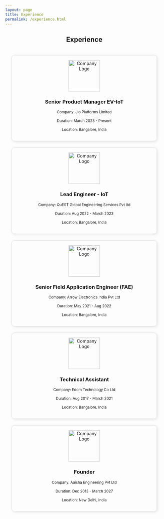 ```yaml
---
layout: page
title: Experience
permalink: /experience.html
---
```


<h2 style="text-align: center;">Experience</h2>

<div style="display: grid; grid-template-columns: repeat(auto-fit, minmax(250px, 1fr)); gap: 20px; justify-content: center; align-items: center; padding: 20px;">

  <div style="text-align: center; border: 1px solid #ddd; padding: 15px; border-radius: 10px; box-shadow: 2px 2px 10px rgba(0, 0, 0, 0.1);">
    <img src="{{ "/assets/img/jpl.jpg" | relative_url }}" width="100" alt="Company Logo">
    <h3>Senior Product Manager EV-IoT</h3>
    <p><small>Company: Jio Platforms Limited</small></p>
    <p><small>Duration: March 2023 - Present</small></p>
    <p><small>Location: Bangalore, India</small></p>
  </div>

  <div style="text-align: center; border: 1px solid #ddd; padding: 15px; border-radius: 10px; box-shadow: 2px 2px 10px rgba(0, 0, 0, 0.1);">
    <img src="{{ "/assets/img/quest.jpg" | relative_url }}" width="100" alt="Company Logo">
    <h3>Lead Engineer - IoT</h3>
    <p><small>Company: QuEST Global Engineering Services Pvt ltd </small></p>
    <p><small>Duration: Aug 2022 - March 2023</small></p>
    <p><small>Location: Bangalore, India</small></p>
  </div>

  <div style="text-align: center; border: 1px solid #ddd; padding: 15px; border-radius: 10px; box-shadow: 2px 2px 10px rgba(0, 0, 0, 0.1);">
    <img src="{{ "/assets/img/arrow.jpg" | relative_url }}" width="100" alt="Company Logo">
    <h3>Senior Field Application Engineer (FAE)</h3>
    <p><small>Company: Arrow Electronics India Pvt Ltd </small></p>
    <p><small>Duration: May 2021 - Aug 2022</small></p>
    <p><small>Location: Bangalore, India</small></p>
  </div>

  <div style="text-align: center; border: 1px solid #ddd; padding: 15px; border-radius: 10px; box-shadow: 2px 2px 10px rgba(0, 0, 0, 0.1);">
    <img src="{{ "/assets/img/edom.jpg" | relative_url }}" width="100" alt="Company Logo">
    <h3>Technical Assistant</h3>
    <p><small>Company: Edom Technology Co Ltd</small></p>
    <p><small>Duration: Aug 2017 - March 2021</small></p>
    <p><small>Location: Bangalore, India</small></p>
  </div>
  
  <div style="text-align: center; border: 1px solid #ddd; padding: 15px; border-radius: 10px; box-shadow: 2px 2px 10px rgba(0, 0, 0, 0.1);">
    <img src="{{ "/assets/img/company1.jpg" | relative_url }}" width="100" alt="Company Logo">
    <h3>Founder</h3>
    <p><small>Company: Aaisha Engineering Pvt Ltd</small></p>
    <p><small>Duration: Dec 2013 - March 2027</small></p>
    <p><small>Location: New Delhi, India</small></p>
  </div>

</div>
